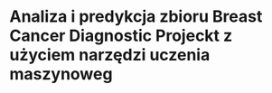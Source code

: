 # Analiza i predykcja zbioru Breast Cancer Diagnostic Projeckt z użyciem narzędzi uczenia maszynoweg
